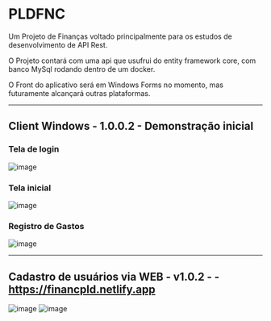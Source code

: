 # PLDFNC
Um Projeto de Finanças voltado principalmente para os estudos de desenvolvimento de API Rest.

O Projeto contará com uma api que usufrui do entity framework core, com banco MySql rodando dentro de um docker.

O Front do aplicativo será em Windows Forms no momento, mas futuramente alcançará outras plataformas.

___

## Client Windows - 1.0.0.2 - Demonstração inicial

### Tela de login

![image](https://github.com/user-attachments/assets/f494e8e0-0d01-4988-9355-77a758e91890)

### Tela inicial

![image](https://github.com/user-attachments/assets/3292f069-efc0-4784-adb8-fbbd3f69b143)

### Registro de Gastos

![image](https://github.com/user-attachments/assets/1be65d71-7094-4233-88ae-5442a9923ffa)

___

## Cadastro de usuários via WEB - v1.0.2 -  - https://financpld.netlify.app
![image](https://github.com/user-attachments/assets/8cbe3fe3-2952-475a-8e5b-9f23d3de0634)
![image](https://github.com/user-attachments/assets/1447f273-ffd7-4979-a6e1-ca16d60e1998)

